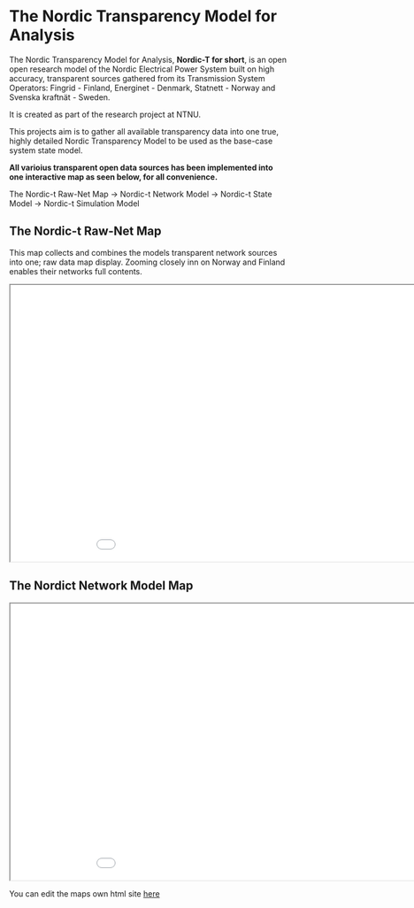 # The Nordic Transparency Model for Analysis
The Nordic Transparency Model for Analysis, **Nordic-T for short**, is an open open research model of the Nordic Electrical Power System built on high accuracy, transparent sources gathered from its Transmission System Operators: Fingrid - Finland, Energinet - Denmark, Statnett - Norway and Svenska kraftnät - Sweden. 

It is created as part of the research project at NTNU.

This projects aim is to gather all available transparency data into one true, highly detailed Nordic Transparency Model to be used as the base-case system state model.

**All varioius transparent open data sources has been implemented into one interactive map as seen below, for all convenience.**

The Nordic-t Raw-Net Map -> Nordic-t Network Model -> Nordic-t State Model -> Nordic-t Simulation Model
## The Nordic-t Raw-Net Map

This map collects and combines the models transparent network sources into one; raw data map display. Zooming closely inn on Norway and Finland enables their networks full contents.

<p align="center"><iframe src="data/maps/nordict_raw-net_map.html" height="500" width="1000"></iframe></p>

## The Nordict Network Model Map

<p align="center"><iframe src="nordic_state_model_map.html" height="500" width="1000"></iframe></p>


You can edit the maps own html site [here](https://github.com/ocrj/nordic/blob/gh-pages/nordic_state_model_map.html)
